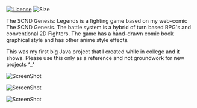 [![License](https://img.shields.io/aur/license/yaourt.svg)](LICENSE.md) ![Size](https://reposs.herokuapp.com/?path=SubiyaCryolite/The-SCND-Genesis-Legends)

The SCND Genesis: Legends is a fighting game based on my web-comic The SCND Genesis. 
The battle system is a hybrid of turn based RPG's and conventional 2D Fighters. 
The game has a hand-drawn comic book graphical style and has other anime style effects. 

This was my first big Java project that I created while in college and it shows. 
Please use this only as a reference and not groundwork for new projects ^_^

![ScreenShot](([http://www.scndgen.com])/game/Screenshot-12.jpg "Screenshot")

![ScreenShot](([http://www.scndgen.com])/game/Screenshot-13.jpg "Screenshot")

![ScreenShot](([http://www.scndgen.com])/game/Screenshot-18.jpg "Screenshot")